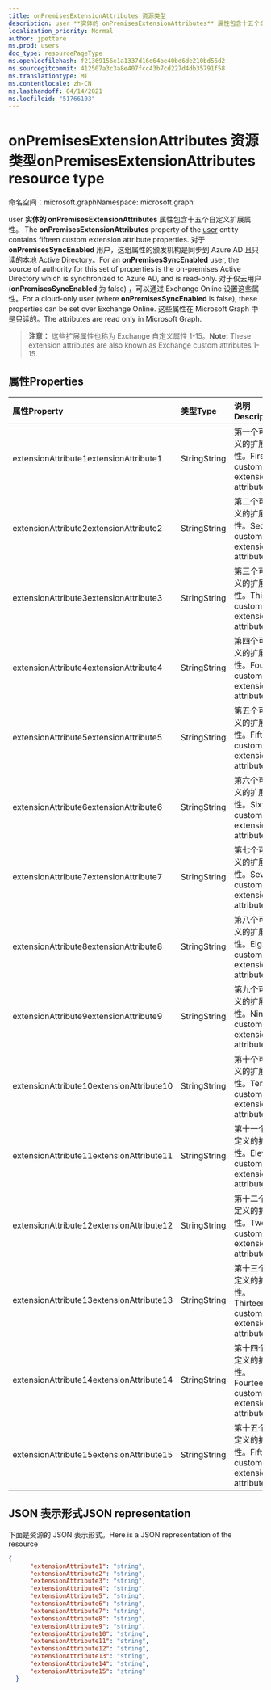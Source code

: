 ```yaml
---
title: onPremisesExtensionAttributes 资源类型
description: user **实体的 onPremisesExtensionAttributes** 属性包含十五个自定义扩展属性。 对于 **onPremisesSyncEnabled** 用户，这组属性在本地 Active Directory 中托管并同步到 Azure AD，并且为只读。 对于仅云用户 (**onPremisesSyncEnabled** 为 false) ，可以通过 Exchange Online 设置这些属性。 这些属性在 Microsoft Graph 中是只读的。
localization_priority: Normal
author: jpettere
ms.prod: users
doc_type: resourcePageType
ms.openlocfilehash: f21369156e1a1337d16d64be40bd6de210bd56d2
ms.sourcegitcommit: 412507a3c3a8e407fcc43b7cd227d4db35791f58
ms.translationtype: MT
ms.contentlocale: zh-CN
ms.lasthandoff: 04/14/2021
ms.locfileid: "51766103"
---
```

# <a name="onpremisesextensionattributes-resource-type"></a><span data-ttu-id="fcadd-106">onPremisesExtensionAttributes 资源类型</span><span class="sxs-lookup"><span data-stu-id="fcadd-106">onPremisesExtensionAttributes resource type</span></span>

<span data-ttu-id="fcadd-107">命名空间：microsoft.graph</span><span class="sxs-lookup"><span data-stu-id="fcadd-107">Namespace: microsoft.graph</span></span>

<span data-ttu-id="fcadd-108">user **实体的 onPremisesExtensionAttributes** 属性包含十五个自定义扩展属性。 [](user.md)</span><span class="sxs-lookup"><span data-stu-id="fcadd-108">The **onPremisesExtensionAttributes** property of the [user](user.md) entity contains fifteen custom extension attribute properties.</span></span> <span data-ttu-id="fcadd-109">对于 **onPremisesSyncEnabled** 用户，这组属性的颁发机构是同步到 Azure AD 且只读的本地 Active Directory。</span><span class="sxs-lookup"><span data-stu-id="fcadd-109">For an **onPremisesSyncEnabled** user, the source of authority for this set of properties is the on-premises Active Directory which is synchronized to Azure AD, and is read-only.</span></span> <span data-ttu-id="fcadd-110">对于仅云用户 (**onPremisesSyncEnabled** 为 false) ，可以通过 Exchange Online 设置这些属性。</span><span class="sxs-lookup"><span data-stu-id="fcadd-110">For a cloud-only user (where **onPremisesSyncEnabled** is false), these properties can be set over Exchange Online.</span></span> <span data-ttu-id="fcadd-111">这些属性在 Microsoft Graph 中是只读的。</span><span class="sxs-lookup"><span data-stu-id="fcadd-111">The attributes are read only in Microsoft Graph.</span></span>

> <span data-ttu-id="fcadd-112">**注意：** 这些扩展属性也称为 Exchange 自定义属性 1-15。</span><span class="sxs-lookup"><span data-stu-id="fcadd-112">**Note:** These extension attributes are also known as Exchange custom attributes 1-15.</span></span>

## <a name="properties"></a><span data-ttu-id="fcadd-113">属性</span><span class="sxs-lookup"><span data-stu-id="fcadd-113">Properties</span></span>
| <span data-ttu-id="fcadd-114">属性</span><span class="sxs-lookup"><span data-stu-id="fcadd-114">Property</span></span>     | <span data-ttu-id="fcadd-115">类型</span><span class="sxs-lookup"><span data-stu-id="fcadd-115">Type</span></span>   |<span data-ttu-id="fcadd-116">说明</span><span class="sxs-lookup"><span data-stu-id="fcadd-116">Description</span></span>|
|:---------------|:--------|:----------|
|<span data-ttu-id="fcadd-117">extensionAttribute1</span><span class="sxs-lookup"><span data-stu-id="fcadd-117">extensionAttribute1</span></span>|<span data-ttu-id="fcadd-118">String</span><span class="sxs-lookup"><span data-stu-id="fcadd-118">String</span></span>| <span data-ttu-id="fcadd-119">第一个可自定义的扩展属性。</span><span class="sxs-lookup"><span data-stu-id="fcadd-119">First customizable extension attribute.</span></span> |
|<span data-ttu-id="fcadd-120">extensionAttribute2</span><span class="sxs-lookup"><span data-stu-id="fcadd-120">extensionAttribute2</span></span>|<span data-ttu-id="fcadd-121">String</span><span class="sxs-lookup"><span data-stu-id="fcadd-121">String</span></span>| <span data-ttu-id="fcadd-122">第二个可自定义的扩展属性。</span><span class="sxs-lookup"><span data-stu-id="fcadd-122">Second customizable extension attribute.</span></span> |
|<span data-ttu-id="fcadd-123">extensionAttribute3</span><span class="sxs-lookup"><span data-stu-id="fcadd-123">extensionAttribute3</span></span>|<span data-ttu-id="fcadd-124">String</span><span class="sxs-lookup"><span data-stu-id="fcadd-124">String</span></span>| <span data-ttu-id="fcadd-125">第三个可自定义的扩展属性。</span><span class="sxs-lookup"><span data-stu-id="fcadd-125">Third customizable extension attribute.</span></span> |
|<span data-ttu-id="fcadd-126">extensionAttribute4</span><span class="sxs-lookup"><span data-stu-id="fcadd-126">extensionAttribute4</span></span>|<span data-ttu-id="fcadd-127">String</span><span class="sxs-lookup"><span data-stu-id="fcadd-127">String</span></span>| <span data-ttu-id="fcadd-128">第四个可自定义的扩展属性。</span><span class="sxs-lookup"><span data-stu-id="fcadd-128">Fourth customizable extension attribute.</span></span> |
|<span data-ttu-id="fcadd-129">extensionAttribute5</span><span class="sxs-lookup"><span data-stu-id="fcadd-129">extensionAttribute5</span></span>|<span data-ttu-id="fcadd-130">String</span><span class="sxs-lookup"><span data-stu-id="fcadd-130">String</span></span>| <span data-ttu-id="fcadd-131">第五个可自定义的扩展属性。</span><span class="sxs-lookup"><span data-stu-id="fcadd-131">Fifth customizable extension attribute.</span></span> |
|<span data-ttu-id="fcadd-132">extensionAttribute6</span><span class="sxs-lookup"><span data-stu-id="fcadd-132">extensionAttribute6</span></span>|<span data-ttu-id="fcadd-133">String</span><span class="sxs-lookup"><span data-stu-id="fcadd-133">String</span></span>| <span data-ttu-id="fcadd-134">第六个可自定义的扩展属性。</span><span class="sxs-lookup"><span data-stu-id="fcadd-134">Sixth customizable extension attribute.</span></span> |
|<span data-ttu-id="fcadd-135">extensionAttribute7</span><span class="sxs-lookup"><span data-stu-id="fcadd-135">extensionAttribute7</span></span>|<span data-ttu-id="fcadd-136">String</span><span class="sxs-lookup"><span data-stu-id="fcadd-136">String</span></span>| <span data-ttu-id="fcadd-137">第七个可自定义的扩展属性。</span><span class="sxs-lookup"><span data-stu-id="fcadd-137">Seventh customizable extension attribute.</span></span> |
|<span data-ttu-id="fcadd-138">extensionAttribute8</span><span class="sxs-lookup"><span data-stu-id="fcadd-138">extensionAttribute8</span></span>|<span data-ttu-id="fcadd-139">String</span><span class="sxs-lookup"><span data-stu-id="fcadd-139">String</span></span>| <span data-ttu-id="fcadd-140">第八个可自定义的扩展属性。</span><span class="sxs-lookup"><span data-stu-id="fcadd-140">Eighth customizable extension attribute.</span></span> |
|<span data-ttu-id="fcadd-141">extensionAttribute9</span><span class="sxs-lookup"><span data-stu-id="fcadd-141">extensionAttribute9</span></span>|<span data-ttu-id="fcadd-142">String</span><span class="sxs-lookup"><span data-stu-id="fcadd-142">String</span></span>| <span data-ttu-id="fcadd-143">第九个可自定义的扩展属性。</span><span class="sxs-lookup"><span data-stu-id="fcadd-143">Ninth customizable extension attribute.</span></span> |
|<span data-ttu-id="fcadd-144">extensionAttribute10</span><span class="sxs-lookup"><span data-stu-id="fcadd-144">extensionAttribute10</span></span>|<span data-ttu-id="fcadd-145">String</span><span class="sxs-lookup"><span data-stu-id="fcadd-145">String</span></span>| <span data-ttu-id="fcadd-146">第十个可自定义的扩展属性。</span><span class="sxs-lookup"><span data-stu-id="fcadd-146">Tenth customizable extension attribute.</span></span> |
|<span data-ttu-id="fcadd-147">extensionAttribute11</span><span class="sxs-lookup"><span data-stu-id="fcadd-147">extensionAttribute11</span></span>|<span data-ttu-id="fcadd-148">String</span><span class="sxs-lookup"><span data-stu-id="fcadd-148">String</span></span>| <span data-ttu-id="fcadd-149">第十一个可自定义的扩展属性。</span><span class="sxs-lookup"><span data-stu-id="fcadd-149">Eleventh customizable extension attribute.</span></span> |
|<span data-ttu-id="fcadd-150">extensionAttribute12</span><span class="sxs-lookup"><span data-stu-id="fcadd-150">extensionAttribute12</span></span>|<span data-ttu-id="fcadd-151">String</span><span class="sxs-lookup"><span data-stu-id="fcadd-151">String</span></span>| <span data-ttu-id="fcadd-152">第十二个可自定义的扩展属性。</span><span class="sxs-lookup"><span data-stu-id="fcadd-152">Twelfth customizable extension attribute.</span></span> |
|<span data-ttu-id="fcadd-153">extensionAttribute13</span><span class="sxs-lookup"><span data-stu-id="fcadd-153">extensionAttribute13</span></span>|<span data-ttu-id="fcadd-154">String</span><span class="sxs-lookup"><span data-stu-id="fcadd-154">String</span></span>| <span data-ttu-id="fcadd-155">第十三个可自定义的扩展属性。</span><span class="sxs-lookup"><span data-stu-id="fcadd-155">Thirteenth customizable extension attribute.</span></span> |
|<span data-ttu-id="fcadd-156">extensionAttribute14</span><span class="sxs-lookup"><span data-stu-id="fcadd-156">extensionAttribute14</span></span>|<span data-ttu-id="fcadd-157">String</span><span class="sxs-lookup"><span data-stu-id="fcadd-157">String</span></span>| <span data-ttu-id="fcadd-158">第十四个可自定义的扩展属性。</span><span class="sxs-lookup"><span data-stu-id="fcadd-158">Fourteenth customizable extension attribute.</span></span> |
|<span data-ttu-id="fcadd-159">extensionAttribute15</span><span class="sxs-lookup"><span data-stu-id="fcadd-159">extensionAttribute15</span></span>|<span data-ttu-id="fcadd-160">String</span><span class="sxs-lookup"><span data-stu-id="fcadd-160">String</span></span>| <span data-ttu-id="fcadd-161">第十五个可自定义的扩展属性。</span><span class="sxs-lookup"><span data-stu-id="fcadd-161">Fifteenth customizable extension attribute.</span></span> |

## <a name="json-representation"></a><span data-ttu-id="fcadd-162">JSON 表示形式</span><span class="sxs-lookup"><span data-stu-id="fcadd-162">JSON representation</span></span>

<span data-ttu-id="fcadd-163">下面是资源的 JSON 表示形式。</span><span class="sxs-lookup"><span data-stu-id="fcadd-163">Here is a JSON representation of the resource</span></span>

<!-- {
  "blockType": "resource",
  "optionalProperties": [

  ],
  "@odata.type": "microsoft.graph.onPremisesExtensionAttributes"
}-->


```json
{
      "extensionAttribute1": "string",
      "extensionAttribute2": "string",
      "extensionAttribute3": "string",
      "extensionAttribute4": "string",
      "extensionAttribute5": "string",
      "extensionAttribute6": "string",
      "extensionAttribute7": "string",
      "extensionAttribute8": "string",
      "extensionAttribute9": "string",
      "extensionAttribute10": "string",
      "extensionAttribute11": "string",
      "extensionAttribute12": "string",
      "extensionAttribute13": "string",
      "extensionAttribute14": "string",
      "extensionAttribute15": "string"
  }

```


<!-- uuid: 8fcb5dbc-d5aa-4681-8e31-b001d5168d79
2015-10-25 14:57:30 UTC -->
<!-- {
  "type": "#page.annotation",
  "description": "onPremisesExtensionAttributes resource",
  "keywords": "",
  "section": "documentation",
  "tocPath": ""
}-->

